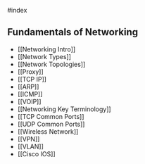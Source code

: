 #index
## Fundamentals of Networking
- [[Networking Intro]]
- [[Network Types]]
- [[Network Topologies]]
- [[Proxy]]
- [[TCP IP]]
- [[ARP]]
- [[ICMP]]
- [[VOIP]]
- [[Networking Key Terminology]]
- [[TCP Common Ports]]
- [[UDP Common Ports]]
- [[Wireless Network]]
- [[VPN]]
- [[VLAN]]
- [[Cisco IOS]]